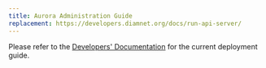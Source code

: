 ```yaml
---
title: Aurora Administration Guide
replacement: https://developers.diamnet.org/docs/run-api-server/
---
```


Please refer to the [Developers' Documentation](https://developers.diamnet.org/docs/run-api-server/) for the current deployment guide.

